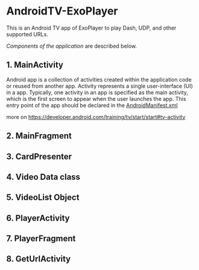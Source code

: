 # AndroidTV-ExoPlayer

This is an Android TV app of ExoPlayer to play Dash, UDP, and other supported URLs.

*Components of the application* are described below.

## 1. MainActivity

Android app is a collection of activities created within the application code or reused from another app. Activity represents a single user-interface (UI) in a app. Typically, one activity in an app is specified as the main activity, which is the first screen to appear when the user launches the app. This entry point of the app should be declared in the [AndroidManifest.xml](app/src/main/AndroidManifest.xml) 

more on https://developer.android.com/training/tv/start/start#tv-activity

## 2. MainFragment

## 3. CardPresenter

## 4. Video Data class

## 5. VideoList Object

## 6. PlayerActivity

## 7. PlayerFragment

## 8. GetUrlActivity


